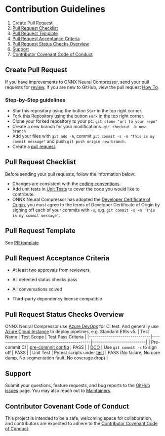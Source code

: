 Contribution Guidelines
=======================
1. [Create Pull Request](#create-pull-request)
2. [Pull Request Checklist](#pull-request-checklist)
3. [Pull Request Template](#pull-request-template)
4. [Pull Request Acceptance Criteria](#pull-request-acceptance-criteria)
5. [Pull Request Status Checks Overview](#pull-request-status-checks-overview)
6. [Support](#support)
7. [Contributor Covenant Code of Conduct](#contributor-covenant-code-of-conduct)

## Create Pull Request
If you have improvements to ONNX Neural Compressor, send your pull requests for
[review](https://github.com/onnx/neural-compressor/pulls).
If you are new to GitHub, view the pull request [How To](https://help.github.com/articles/using-pull-requests/).
### Step-by-Step guidelines
- Star this repository using the button `Star` in the top right corner.
- Fork this Repository using the button `Fork` in the top right corner.
- Clone your forked repository to your pc.
`git clone "url to your repo"`
- Create a new branch for your modifications.
`git checkout -b new-branch`
- Add your files with `git add -A`, commit `git commit -s -m "This is my commit message"` and push `git push origin new-branch`.
- Create a [pull request](https://github.com/onnx/neural-compressor/pulls).

## Pull Request Checklist

Before sending your pull requests, follow the information below:

- Changes are consistent with the [coding conventions](./coding_style.md).
- Add unit tests in [Unit Tests](https://github.com/onnx/neural-compressor/tree/main/test) to cover the code you would like to contribute.
- ONNX Neural Compressor has adopted the [Developer Certificate of Origin](https://en.wikipedia.org/wiki/Developer_Certificate_of_Origin), you must agree to the terms of Developer Certificate of Origin by signing off each of your commits with `-s`, e.g. `git commit -s -m 'This is my commit message'`.

## Pull Request Template

See [PR template](/.github/pull_request_template.md)

## Pull Request Acceptance Criteria
- At least two approvals from reviewers

- All detected status checks pass

- All conversations solved

- Third-party dependency license compatible

## Pull Request Status Checks Overview
ONNX Neural Compressor use [Azure DevOps](https://learn.microsoft.com/en-us/azure/devops/pipelines/?view=azure-devops) for CI test.
And generally use [Azure Cloud Instance](https://azure.microsoft.com/en-us/pricing/purchase-options/pay-as-you-go) to deploy pipelines, e.g. Standard E16s v5.
|     Test Name                 |     Test Scope                                |     Test Pass Criteria    |
|-------------------------------|-----------------------------------------------|---------------------------|
|     Pre-commit CI                 |      [pre-comnnit config](../../.pre-commit-config.yaml)      |     PASS          |
|     [DCO](https://github.com/apps/dco/)     |     Use `git commit -s` to sign off     |     PASS          |
|     Unit Test                 |     Pytest scripts under [test](/test)                |      PASS (No failure, No core dump, No segmentation fault, No coverage drop)      |

## Support

Submit your questions, feature requests, and bug reports to the
[GitHub issues](https://github.com/onnx/neural-compressor/issues) page. You may also reach out to [Maintainers](mailto:inc.maintainers@intel.com).

## Contributor Covenant Code of Conduct

This project is intended to be a safe, welcoming space for collaboration, and contributors are expected to adhere to the [Contributor Covenant Code of Conduct](./CODE_OF_CONDUCT.md).
